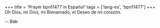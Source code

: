 +++
title = 'Prayer bpn11477 in Español'
tags = ['lang-es', 'bpn11477']
+++
Oh Dios, mi Dios, mi Bienamado, el Deseo de mi corazón.

-- Báb

